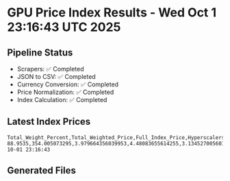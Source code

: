 # GPU Price Index Results - Wed Oct  1 23:16:43 UTC 2025

## Pipeline Status
- Scrapers: ✅ Completed
- JSON to CSV: ✅ Completed
- Currency Conversion: ✅ Completed
- Price Normalization: ✅ Completed
- Index Calculation: ✅ Completed

## Latest Index Prices
```
Total_Weight_Percent,Total_Weighted_Price,Full_Index_Price,Hyperscalers_Only_Price,Non_Hyperscalers_Only_Price,Hyperscaler_Weight,Non_Hyperscaler_Weight,Calculation_Date
88.9535,354.005073295,3.979664356039953,4.48083655614255,3.134527005601946,55.84,33.113499999999995,2025-10-01 23:16:43
```

## Generated Files
```
```
